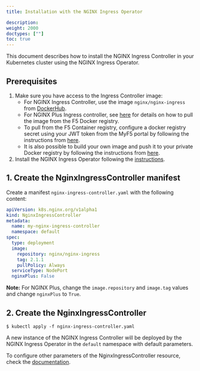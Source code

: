 ```yaml
---
title: Installation with the NGINX Ingress Operator

description:
weight: 2000
doctypes: [""]
toc: true
---
```


This document describes how to install the NGINX Ingress Controller in your Kubernetes cluster using the NGINX Ingress Operator.

## Prerequisites

1. Make sure you have access to the Ingress Controller image:
    * For NGINX Ingress Controller, use the image `nginx/nginx-ingress` from [DockerHub](https://hub.docker.com/r/nginx/nginx-ingress).
    * For NGINX Plus Ingress controller, see [here](/nginx-ingress-controller/installation/pulling-ingress-controller-image) for details on how to pull the image from the F5 Docker registry.
    * To pull from the F5 Container registry, configure a docker registry secret using your JWT token from the MyF5 portal by following the instructions from [here](/nginx-ingress-controller/installation/using-the-jwt-token-docker-secret).
    * It is also possible to build your own image and push it to your private Docker registry by following the instructions from [here](/nginx-ingress-controller/installation/building-ingress-controller-image).
1. Install the NGINX Ingress Operator following the [instructions](https://github.com/nginxinc/nginx-ingress-operator/blob/master/docs/installation.md).

## 1. Create the NginxIngressController manifest

Create a manifest `nginx-ingress-controller.yaml` with the following content:

```yaml
apiVersion: k8s.nginx.org/v1alpha1
kind: NginxIngressController
metadata:
  name: my-nginx-ingress-controller
  namespace: default
spec:
  type: deployment
  image:
    repository: nginx/nginx-ingress
    tag: 2.1.1
    pullPolicy: Always
  serviceType: NodePort
  nginxPlus: False
```

**Note:** For NGINX Plus, change the `image.repository` and `image.tag` values and change `nginxPlus` to `True`.

## 2. Create the NginxIngressController

```
$ kubectl apply -f nginx-ingress-controller.yaml
```

A new instance of the NGINX Ingress Controller will be deployed by the NGINX Ingress Operator in the `default` namespace with default parameters.

To configure other parameters of the NginxIngressController resource, check the [documentation](https://github.com/nginxinc/nginx-ingress-operator/blob/master/docs/nginx-ingress-controller.md).
